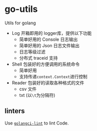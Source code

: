 # go-utils
Utils for golang

- Log 开箱即用的 logger库，提供以下功能
    - 简单好用的 Console 日志输出
    - 简单好用的 Json 日志文件输出
    - 日志等级过滤
    - 分布式 traceid 支持
- Shell 包装好的方便调用的系统命令
    - 简单好用
    - 支持传递`context.Context`进行控制
- Reader 包装好的读取各种格式的文件
    - csv 文件
    - txt (以`\t`为分隔符)

## linters

Use [`golangci-lint`](https://golangci-lint.run/) to lint Code.
